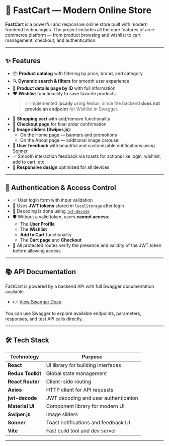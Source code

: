 # 🛒 FastCart — Modern Online Store

**FastCart** is a powerful and responsive online store built with modern frontend technologies. The project includes all the core features of an e-commerce platform — from product browsing and wishlist to cart management, checkout, and authentication.

---

## ✨ Features

- 📦 **Product catalog** with filtering by price, brand, and category  
- 🔍 **Dynamic search & filters** for smooth user experience  
- 📄 **Product details page by ID** with full information  
- ❤️ **Wishlist** functionality to save favorite products  
  > ✅ Implemented **locally** using Redux, since the backend **does not provide an endpoint** for Wishlist in Swagger.  
- 🛒 **Shopping cart** with add/remove functionality  
- 🧾 **Checkout page** for final order confirmation  
- 📸 **Image sliders (Swiper.js)**:
  - On the Home page — banners and promotions  
  - On the About page — additional image carousel  
- 🔔 **User feedback** with beautiful and customizable notifications using [Sonner](https://sonner.emilkowal.ski/)  
- ✅ Smooth interaction feedback via toasts for actions like login, wishlist, add to cart, etc.  
- 📱 **Responsive design** optimized for all devices  

---

## 🔐 Authentication & Access Control

- ✅ User login form with input validation  
- 🔑 Uses **JWT tokens** stored in `localStorage` after login  
- 🧩 Decoding is done using [`jwt-decode`](https://github.com/auth0/jwt-decode)  
- 🛡️ Without a valid token, users **cannot access**:
  - The **User Profile**  
  - The **Wishlist**  
  - **Add to Cart** functionality  
  - The **Cart page** and **Checkout**  
- 🔐 All protected routes verify the presence and validity of the JWT token before allowing access  

---

## 📚 API Documentation

FastCart is powered by a backend API with full Swagger documentation available.

- 👉 [View Swagger Docs](http://37.27.29.18:8002/swagger/index.html)

You can use Swagger to explore available endpoints, parameters, responses, and test API calls directly.

---

## 🛠 Tech Stack

| Technology        | Purpose                               |
|-------------------|---------------------------------------|
| **React**         | UI library for building interfaces    |
| **Redux Toolkit** | Global state management               |
| **React Router**  | Client-side routing                   |
| **Axios**         | HTTP client for API requests          |
| **jwt-decode**    | JWT decoding and user authentication  |
| **Material UI**   | Component library for modern UI       |
| **Swiper.js**     | Image sliders                         |
| **Sonner**        | Toast notifications and feedback UI   |
| **Vite**          | Fast build tool and dev server        |
-------------------------------------------------------------



